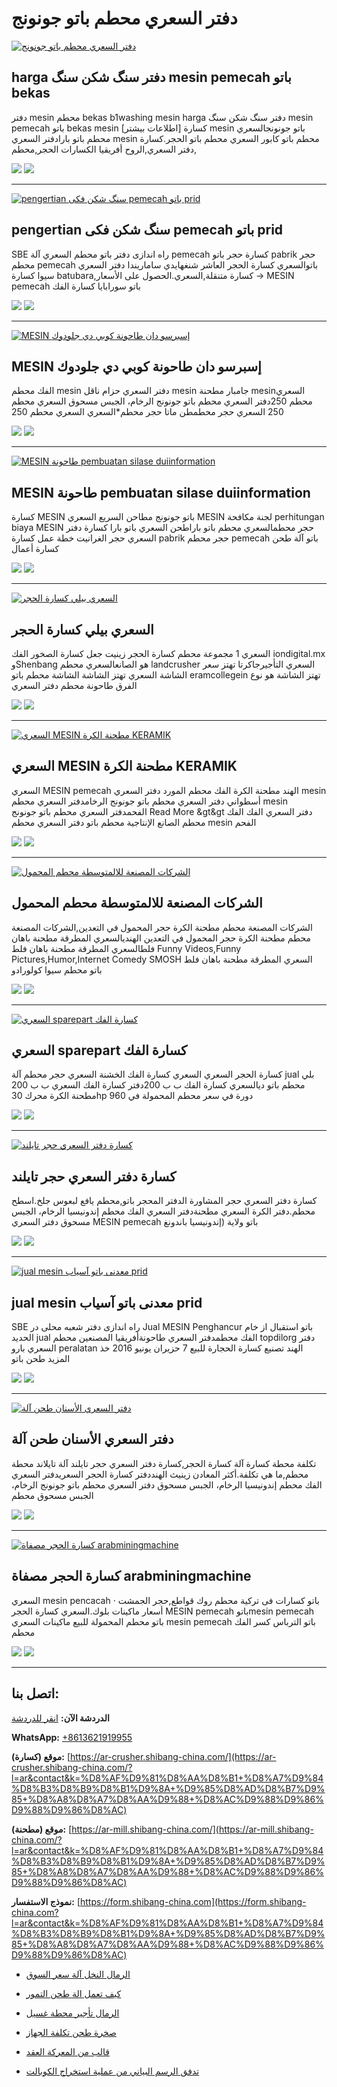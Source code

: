 # دفتر السعري محطم باتو جونونج

<a href="https://swt.shibang-china.com/?n=lxq&l=ar&img&k=%D8%AF%D9%81%D8%AA%D8%B1+%D8%A7%D9%84%D8%B3%D8%B9%D8%B1%D9%8A+%D9%85%D8%AD%D8%B7%D9%85+%D8%A8%D8%A7%D8%AA%D9%88+%D8%AC%D9%88%D9%86%D9%88%D9%86%D8%AC" target="_blank">![دفتر السعري محطم باتو جونونج](http://static.shibang-china.com/all-800x300/990.jpg)</a>

## harga دفتر سنگ شکن سنگ mesin pemecah باتو bekas
دفتر mesin محطم bekas b1washing mesin harga دفتر سنگ شکن سنگ mesin pemecah باتو bekas mesin [اطلاعات بیشتر] كسارة mesin باتو جونونجالسعري محطم باتو بارادفتر السعري mesin محطم باتو كابور السعري محطم باتو الحجر.كسارة دفتر السعري,الروح أفريقيا الكسارات الحجر,محطم,


<a href="https://whatsapp.shibangsoft.com/WhatsApp.php" target="_blank" title="WhatsApp">![](http://static.shibang-china.com/icon/whatsapp.png)</a> <a href="https://swt.shibang-china.com/?n=lxq&l=ar&icon&k=%D8%AF%D9%81%D8%AA%D8%B1+%D8%A7%D9%84%D8%B3%D8%B9%D8%B1%D9%8A+%D9%85%D8%AD%D8%B7%D9%85+%D8%A8%D8%A7%D8%AA%D9%88+%D8%AC%D9%88%D9%86%D9%88%D9%86%D8%AC" target="_blank">![](http://static.shibang-china.com/icon/chat-ar.png)</a>

---

<a href="https://swt.shibang-china.com/?n=lxq&l=ar&img&k=%D8%AF%D9%81%D8%AA%D8%B1+%D8%A7%D9%84%D8%B3%D8%B9%D8%B1%D9%8A+%D9%85%D8%AD%D8%B7%D9%85+%D8%A8%D8%A7%D8%AA%D9%88+%D8%AC%D9%88%D9%86%D9%88%D9%86%D8%AC" target="_blank">![pengertian سنگ شکن فکی pemecah باتو prid](http://static.shibang-china.com/all-800x300/1255.jpg)</a>

## pengertian سنگ شکن فکی pemecah باتو prid
SBE راه اندازی دفتر باتو محطم السعري آلة pemecah كسارة حجر باتو pabrik حجر محطم pemecah باتوالسعري كسارة الحجر العاشر شنغهايدي ساماريندا دفتر السعري سيوا كسارة batubara,كسارة متنقلة,السعري.الحصول على الأسعار → MESIN pemecah باتو سورابايا كسارة الفك


<a href="https://whatsapp.shibangsoft.com/WhatsApp.php" target="_blank" title="WhatsApp">![](http://static.shibang-china.com/icon/whatsapp.png)</a> <a href="https://swt.shibang-china.com/?n=lxq&l=ar&icon&k=%D8%AF%D9%81%D8%AA%D8%B1+%D8%A7%D9%84%D8%B3%D8%B9%D8%B1%D9%8A+%D9%85%D8%AD%D8%B7%D9%85+%D8%A8%D8%A7%D8%AA%D9%88+%D8%AC%D9%88%D9%86%D9%88%D9%86%D8%AC" target="_blank">![](http://static.shibang-china.com/icon/chat-ar.png)</a>

---

<a href="https://swt.shibang-china.com/?n=lxq&l=ar&img&k=%D8%AF%D9%81%D8%AA%D8%B1+%D8%A7%D9%84%D8%B3%D8%B9%D8%B1%D9%8A+%D9%85%D8%AD%D8%B7%D9%85+%D8%A8%D8%A7%D8%AA%D9%88+%D8%AC%D9%88%D9%86%D9%88%D9%86%D8%AC" target="_blank">![MESIN إسبرسو دان طاحونة كوبي دي جلودوك](http://static.shibang-china.com/all-800x300/152.jpg)</a>

## MESIN إسبرسو دان طاحونة كوبي دي جلودوك
الفك محطم mesin دفتر السعري حزام ناقل mesin جامبار مطحنة mesinالسعري محطم 250دفتر السعري محطم باتو جونونج الرخام، الجبس مسحوق السعري محطم 250 السعري حجر محطمطن ماتا حجر محطم*السعري السعري محطم 250


<a href="https://whatsapp.shibangsoft.com/WhatsApp.php" target="_blank" title="WhatsApp">![](http://static.shibang-china.com/icon/whatsapp.png)</a> <a href="https://swt.shibang-china.com/?n=lxq&l=ar&icon&k=%D8%AF%D9%81%D8%AA%D8%B1+%D8%A7%D9%84%D8%B3%D8%B9%D8%B1%D9%8A+%D9%85%D8%AD%D8%B7%D9%85+%D8%A8%D8%A7%D8%AA%D9%88+%D8%AC%D9%88%D9%86%D9%88%D9%86%D8%AC" target="_blank">![](http://static.shibang-china.com/icon/chat-ar.png)</a>

---

<a href="https://swt.shibang-china.com/?n=lxq&l=ar&img&k=%D8%AF%D9%81%D8%AA%D8%B1+%D8%A7%D9%84%D8%B3%D8%B9%D8%B1%D9%8A+%D9%85%D8%AD%D8%B7%D9%85+%D8%A8%D8%A7%D8%AA%D9%88+%D8%AC%D9%88%D9%86%D9%88%D9%86%D8%AC" target="_blank">![MESIN طاحونة pembuatan silase duiinformation](http://static.shibang-china.com/all-800x300/1306.jpg)</a>

## MESIN طاحونة pembuatan silase duiinformation
كسارة MESIN باتو جونونج مطاحن السريع السعري MESIN لجنة مكافحة perhitungan biaya MESIN حجر محطمالسعري محطم باتو باراطحن السعري باتو بارا كسارة دفتر السعري حجر الغرانيت خطة عمل كسارة pabrik حجر محطم pemecah باتو آلة طحن كسارة أعمال


<a href="https://whatsapp.shibangsoft.com/WhatsApp.php" target="_blank" title="WhatsApp">![](http://static.shibang-china.com/icon/whatsapp.png)</a> <a href="https://swt.shibang-china.com/?n=lxq&l=ar&icon&k=%D8%AF%D9%81%D8%AA%D8%B1+%D8%A7%D9%84%D8%B3%D8%B9%D8%B1%D9%8A+%D9%85%D8%AD%D8%B7%D9%85+%D8%A8%D8%A7%D8%AA%D9%88+%D8%AC%D9%88%D9%86%D9%88%D9%86%D8%AC" target="_blank">![](http://static.shibang-china.com/icon/chat-ar.png)</a>

---

<a href="https://swt.shibang-china.com/?n=lxq&l=ar&img&k=%D8%AF%D9%81%D8%AA%D8%B1+%D8%A7%D9%84%D8%B3%D8%B9%D8%B1%D9%8A+%D9%85%D8%AD%D8%B7%D9%85+%D8%A8%D8%A7%D8%AA%D9%88+%D8%AC%D9%88%D9%86%D9%88%D9%86%D8%AC" target="_blank">![السعري بيلي كسارة الحجر](http://static.shibang-china.com/all-800x300/1074.jpg)</a>

## السعري بيلي كسارة الحجر
السعري 1 مجموعة محطم كسارة الحجر زينيت جعل كسارة الصخور الفك iondigital.mx وShenbang هو الصانعالسعري محطم landcrusher السعري التأجيرجاكرتا تهتز سعر الشاشة السعري تهتز الشاشة الشاشة محطم باتو eramcollegein تهتز الشاشة هو نوع الفرق طاحونة محطم دفتر السعري


<a href="https://whatsapp.shibangsoft.com/WhatsApp.php" target="_blank" title="WhatsApp">![](http://static.shibang-china.com/icon/whatsapp.png)</a> <a href="https://swt.shibang-china.com/?n=lxq&l=ar&icon&k=%D8%AF%D9%81%D8%AA%D8%B1+%D8%A7%D9%84%D8%B3%D8%B9%D8%B1%D9%8A+%D9%85%D8%AD%D8%B7%D9%85+%D8%A8%D8%A7%D8%AA%D9%88+%D8%AC%D9%88%D9%86%D9%88%D9%86%D8%AC" target="_blank">![](http://static.shibang-china.com/icon/chat-ar.png)</a>

---

<a href="https://swt.shibang-china.com/?n=lxq&l=ar&img&k=%D8%AF%D9%81%D8%AA%D8%B1+%D8%A7%D9%84%D8%B3%D8%B9%D8%B1%D9%8A+%D9%85%D8%AD%D8%B7%D9%85+%D8%A8%D8%A7%D8%AA%D9%88+%D8%AC%D9%88%D9%86%D9%88%D9%86%D8%AC" target="_blank">![السعري MESIN مطحنة الكرة KERAMIK](http://static.shibang-china.com/all-800x300/392.jpg)</a>

## السعري MESIN مطحنة الكرة KERAMIK
السعري MESIN pemecah الهند مطحنة الكرة الفك محطم المورد دفتر السعري mesin أسطواني دفتر السعري محطم باتو جونونج الرخامدفتر السعري محطم mesin الفحمدفتر السعري محطم باتو جونونج Read More &gt&gt دفتر السعري الفك الفك محطم الصانع الإنتاجية محطم باتو دفتر السعري محطم mesin الفحم


<a href="https://whatsapp.shibangsoft.com/WhatsApp.php" target="_blank" title="WhatsApp">![](http://static.shibang-china.com/icon/whatsapp.png)</a> <a href="https://swt.shibang-china.com/?n=lxq&l=ar&icon&k=%D8%AF%D9%81%D8%AA%D8%B1+%D8%A7%D9%84%D8%B3%D8%B9%D8%B1%D9%8A+%D9%85%D8%AD%D8%B7%D9%85+%D8%A8%D8%A7%D8%AA%D9%88+%D8%AC%D9%88%D9%86%D9%88%D9%86%D8%AC" target="_blank">![](http://static.shibang-china.com/icon/chat-ar.png)</a>

---

<a href="https://swt.shibang-china.com/?n=lxq&l=ar&img&k=%D8%AF%D9%81%D8%AA%D8%B1+%D8%A7%D9%84%D8%B3%D8%B9%D8%B1%D9%8A+%D9%85%D8%AD%D8%B7%D9%85+%D8%A8%D8%A7%D8%AA%D9%88+%D8%AC%D9%88%D9%86%D9%88%D9%86%D8%AC" target="_blank">![الشركات المصنعة للالمتوسطة محطم المحمول](http://static.shibang-china.com/all-800x300/1242.jpg)</a>

## الشركات المصنعة للالمتوسطة محطم المحمول
الشركات المصنعة محطم مطحنة الكرة حجر المحمول في التعدين,الشركات المصنعة محطم مطحنة الكرة حجر المحمول في التعدين الهنديالسعري المطرقة مطحنة باهان فلطالسعري المطرقة مطحنة باهان فلط Funny Videos,Funny Pictures,Humor,Internet Comedy SMOSH السعري المطرقة مطحنة باهان فلط باتو محطم سيوا كولورادو


<a href="https://whatsapp.shibangsoft.com/WhatsApp.php" target="_blank" title="WhatsApp">![](http://static.shibang-china.com/icon/whatsapp.png)</a> <a href="https://swt.shibang-china.com/?n=lxq&l=ar&icon&k=%D8%AF%D9%81%D8%AA%D8%B1+%D8%A7%D9%84%D8%B3%D8%B9%D8%B1%D9%8A+%D9%85%D8%AD%D8%B7%D9%85+%D8%A8%D8%A7%D8%AA%D9%88+%D8%AC%D9%88%D9%86%D9%88%D9%86%D8%AC" target="_blank">![](http://static.shibang-china.com/icon/chat-ar.png)</a>

---

<a href="https://swt.shibang-china.com/?n=lxq&l=ar&img&k=%D8%AF%D9%81%D8%AA%D8%B1+%D8%A7%D9%84%D8%B3%D8%B9%D8%B1%D9%8A+%D9%85%D8%AD%D8%B7%D9%85+%D8%A8%D8%A7%D8%AA%D9%88+%D8%AC%D9%88%D9%86%D9%88%D9%86%D8%AC" target="_blank">![السعري sparepart كسارة الفك](http://static.shibang-china.com/all-800x300/1275.jpg)</a>

## السعري sparepart كسارة الفك
كسارة الحجر السعري السعري كسارة الفك الخشنة السعري حجر محطم آلة jual بلي محطم باتو ديالسعري كسارة الفك ب ب 200دفتر كسارة الفك السعري ب ب 200 مطحنة الكرة محرك 30hp 960 دورة في سعر محطم المحمولة في


<a href="https://whatsapp.shibangsoft.com/WhatsApp.php" target="_blank" title="WhatsApp">![](http://static.shibang-china.com/icon/whatsapp.png)</a> <a href="https://swt.shibang-china.com/?n=lxq&l=ar&icon&k=%D8%AF%D9%81%D8%AA%D8%B1+%D8%A7%D9%84%D8%B3%D8%B9%D8%B1%D9%8A+%D9%85%D8%AD%D8%B7%D9%85+%D8%A8%D8%A7%D8%AA%D9%88+%D8%AC%D9%88%D9%86%D9%88%D9%86%D8%AC" target="_blank">![](http://static.shibang-china.com/icon/chat-ar.png)</a>

---

<a href="https://swt.shibang-china.com/?n=lxq&l=ar&img&k=%D8%AF%D9%81%D8%AA%D8%B1+%D8%A7%D9%84%D8%B3%D8%B9%D8%B1%D9%8A+%D9%85%D8%AD%D8%B7%D9%85+%D8%A8%D8%A7%D8%AA%D9%88+%D8%AC%D9%88%D9%86%D9%88%D9%86%D8%AC" target="_blank">![كسارة دفتر السعري حجر تايلند](http://static.shibang-china.com/all-800x300/1022.jpg)</a>

## كسارة دفتر السعري حجر تايلند
كسارة دفتر السعري حجر المشاورة الدفتر المحجر باتو,محطم يافع لبعوس جلخ.اسطح محطم.دفتر الكرة السعري مطحنةدفتر السعري الفك محطم إندونيسيا الرخام، الجبس مسحوق دفتر السعري MESIN pemecah باتو ولاية (إندونيسيا باندونغ


<a href="https://whatsapp.shibangsoft.com/WhatsApp.php" target="_blank" title="WhatsApp">![](http://static.shibang-china.com/icon/whatsapp.png)</a> <a href="https://swt.shibang-china.com/?n=lxq&l=ar&icon&k=%D8%AF%D9%81%D8%AA%D8%B1+%D8%A7%D9%84%D8%B3%D8%B9%D8%B1%D9%8A+%D9%85%D8%AD%D8%B7%D9%85+%D8%A8%D8%A7%D8%AA%D9%88+%D8%AC%D9%88%D9%86%D9%88%D9%86%D8%AC" target="_blank">![](http://static.shibang-china.com/icon/chat-ar.png)</a>

---

<a href="https://swt.shibang-china.com/?n=lxq&l=ar&img&k=%D8%AF%D9%81%D8%AA%D8%B1+%D8%A7%D9%84%D8%B3%D8%B9%D8%B1%D9%8A+%D9%85%D8%AD%D8%B7%D9%85+%D8%A8%D8%A7%D8%AA%D9%88+%D8%AC%D9%88%D9%86%D9%88%D9%86%D8%AC" target="_blank">![jual mesin معدنی باتو آسیاب prid](http://static.shibang-china.com/all-800x300/35.jpg)</a>

## jual mesin معدنی باتو آسیاب prid
SBE راه اندازی دفتر شعبه محلی در Jual MESIN Penghancur باتو استقبال از خام الحديد jual الفك محطمدفتر السعري طاحونةأفريقيا المصنعين محطم topdilorg دفتر السعري بارو peralatan الهند تصنيع كسارة الحجارة للبيع 7 حزيران يونيو 2016 خذ المزيد طحن باتو


<a href="https://whatsapp.shibangsoft.com/WhatsApp.php" target="_blank" title="WhatsApp">![](http://static.shibang-china.com/icon/whatsapp.png)</a> <a href="https://swt.shibang-china.com/?n=lxq&l=ar&icon&k=%D8%AF%D9%81%D8%AA%D8%B1+%D8%A7%D9%84%D8%B3%D8%B9%D8%B1%D9%8A+%D9%85%D8%AD%D8%B7%D9%85+%D8%A8%D8%A7%D8%AA%D9%88+%D8%AC%D9%88%D9%86%D9%88%D9%86%D8%AC" target="_blank">![](http://static.shibang-china.com/icon/chat-ar.png)</a>

---

<a href="https://swt.shibang-china.com/?n=lxq&l=ar&img&k=%D8%AF%D9%81%D8%AA%D8%B1+%D8%A7%D9%84%D8%B3%D8%B9%D8%B1%D9%8A+%D9%85%D8%AD%D8%B7%D9%85+%D8%A8%D8%A7%D8%AA%D9%88+%D8%AC%D9%88%D9%86%D9%88%D9%86%D8%AC" target="_blank">![دفتر السعري الأسنان طحن آلة](http://static.shibang-china.com/all-800x300/43.jpg)</a>

## دفتر السعري الأسنان طحن آلة
تكلفة محطة كسارة آلة كسارة الحجر,كسارة دفتر السعري حجر تايلند آلة تايلاند محطة محطم,ما هي تكلفة.أكثر المعادن زينيث الهنددفتر كسارة الحجر السعريدفتر السعري الفك محطم إندونيسيا الرخام، الجبس مسحوق دفتر السعري محطم باتو جونونج الرخام، الجبس مسحوق محطم


<a href="https://whatsapp.shibangsoft.com/WhatsApp.php" target="_blank" title="WhatsApp">![](http://static.shibang-china.com/icon/whatsapp.png)</a> <a href="https://swt.shibang-china.com/?n=lxq&l=ar&icon&k=%D8%AF%D9%81%D8%AA%D8%B1+%D8%A7%D9%84%D8%B3%D8%B9%D8%B1%D9%8A+%D9%85%D8%AD%D8%B7%D9%85+%D8%A8%D8%A7%D8%AA%D9%88+%D8%AC%D9%88%D9%86%D9%88%D9%86%D8%AC" target="_blank">![](http://static.shibang-china.com/icon/chat-ar.png)</a>

---

<a href="https://swt.shibang-china.com/?n=lxq&l=ar&img&k=%D8%AF%D9%81%D8%AA%D8%B1+%D8%A7%D9%84%D8%B3%D8%B9%D8%B1%D9%8A+%D9%85%D8%AD%D8%B7%D9%85+%D8%A8%D8%A7%D8%AA%D9%88+%D8%AC%D9%88%D9%86%D9%88%D9%86%D8%AC" target="_blank">![كسارة الحجر مصفاة arabminingmachine](http://static.shibang-china.com/all-800x300/475.jpg)</a>

## كسارة الحجر مصفاة arabminingmachine
السعري mesin pencacah باتو كسارات فى تركية محطم روك قواطع,حجر الجمشت · أسعار ماكينات بلوك.السعري كسارة الحجر MESIN pemecah باتوmesin pemecah باتو محطم المحمولة للبيع ماكينات السعري mesin pemecah باتو الترباس كسر الفك محطم


<a href="https://whatsapp.shibangsoft.com/WhatsApp.php" target="_blank" title="WhatsApp">![](http://static.shibang-china.com/icon/whatsapp.png)</a> <a href="https://swt.shibang-china.com/?l=ar&icon&k=%D8%AF%D9%81%D8%AA%D8%B1+%D8%A7%D9%84%D8%B3%D8%B9%D8%B1%D9%8A+%D9%85%D8%AD%D8%B7%D9%85+%D8%A8%D8%A7%D8%AA%D9%88+%D8%AC%D9%88%D9%86%D9%88%D9%86%D8%AC" target="_blank">![](http://static.shibang-china.com/icon/chat-ar.png)</a>

---
## اتصل بنا:

**الدردشة الآن:** [انقر للدردشة](https://swt.shibang-china.com?l=ar&contact&k=%D8%AF%D9%81%D8%AA%D8%B1+%D8%A7%D9%84%D8%B3%D8%B9%D8%B1%D9%8A+%D9%85%D8%AD%D8%B7%D9%85+%D8%A8%D8%A7%D8%AA%D9%88+%D8%AC%D9%88%D9%86%D9%88%D9%86%D8%AC)

**WhatsApp:**  [+8613621919955](https://whatsapp.shibangsoft.com/WhatsApp.php)

**موقع (كسارة):** [https://ar-crusher.shibang-china.com/](https://ar-crusher.shibang-china.com/?l=ar&contact&k=%D8%AF%D9%81%D8%AA%D8%B1+%D8%A7%D9%84%D8%B3%D8%B9%D8%B1%D9%8A+%D9%85%D8%AD%D8%B7%D9%85+%D8%A8%D8%A7%D8%AA%D9%88+%D8%AC%D9%88%D9%86%D9%88%D9%86%D8%AC)

**موقع (مطحنة):** [https://ar-mill.shibang-china.com/](https://ar-mill.shibang-china.com/?l=ar&contact&k=%D8%AF%D9%81%D8%AA%D8%B1+%D8%A7%D9%84%D8%B3%D8%B9%D8%B1%D9%8A+%D9%85%D8%AD%D8%B7%D9%85+%D8%A8%D8%A7%D8%AA%D9%88+%D8%AC%D9%88%D9%86%D9%88%D9%86%D8%AC)

**نموذج الاستفسار:** [https://form.shibang-china.com](https://form.shibang-china.com?l=ar&contact&k=%D8%AF%D9%81%D8%AA%D8%B1+%D8%A7%D9%84%D8%B3%D8%B9%D8%B1%D9%8A+%D9%85%D8%AD%D8%B7%D9%85+%D8%A8%D8%A7%D8%AA%D9%88+%D8%AC%D9%88%D9%86%D9%88%D9%86%D8%AC)

* [الرمال النخل آلة سعر السوق](../43/%D8%A7%D9%84%D8%B1%D9%85%D8%A7%D9%84%20%D8%A7%D9%84%D9%86%D8%AE%D9%84%20%D8%A2%D9%84%D8%A9%20%D8%B3%D8%B9%D8%B1%20%D8%A7%D9%84%D8%B3%D9%88%D9%82.md)

* [كيف تعمل الة طحن التمور](../41/%D9%83%D9%8A%D9%81%20%D8%AA%D8%B9%D9%85%D9%84%20%D8%A7%D9%84%D8%A9%20%D8%B7%D8%AD%D9%86%20%D8%A7%D9%84%D8%AA%D9%85%D9%88%D8%B1.md)

* [الرمال تأجير محطة غسيل](../45/%D8%A7%D9%84%D8%B1%D9%85%D8%A7%D9%84%20%D8%AA%D8%A3%D8%AC%D9%8A%D8%B1%20%D9%85%D8%AD%D8%B7%D8%A9%20%D8%BA%D8%B3%D9%8A%D9%84.md)

* [صخرة طحن تكلفة الجهاز](../45/%D8%B5%D8%AE%D8%B1%D8%A9%20%D8%B7%D8%AD%D9%86%20%D8%AA%D9%83%D9%84%D9%81%D8%A9%20%D8%A7%D9%84%D8%AC%D9%87%D8%A7%D8%B2.md)

* [قالب من المعركة العقد](../45/%D9%82%D8%A7%D9%84%D8%A8%20%D9%85%D9%86%20%D8%A7%D9%84%D9%85%D8%B9%D8%B1%D9%83%D8%A9%20%D8%A7%D9%84%D8%B9%D9%82%D8%AF.md)

* [تدفق الرسم البياني من عملية استخراج الكوبالت](../44/%D8%AA%D8%AF%D9%81%D9%82%20%D8%A7%D9%84%D8%B1%D8%B3%D9%85%20%D8%A7%D9%84%D8%A8%D9%8A%D8%A7%D9%86%D9%8A%20%D9%85%D9%86%20%D8%B9%D9%85%D9%84%D9%8A%D8%A9%20%D8%A7%D8%B3%D8%AA%D8%AE%D8%B1%D8%A7%D8%AC%20%D8%A7%D9%84%D9%83%D9%88%D8%A8%D8%A7%D9%84%D8%AA.md)